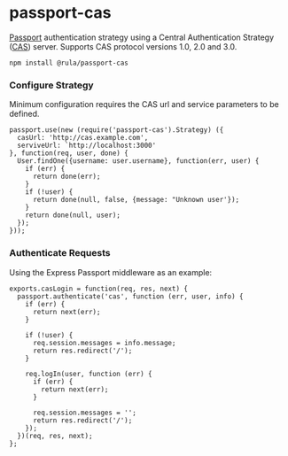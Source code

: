 # passport-cas

[Passport](http://passportjs.org/) authentication strategy using a Central
Authentication Strategy ([CAS](https://wiki.jasig.org/display/CAS/Home)) server.
Supports CAS protocol versions 1.0, 2.0 and 3.0.

```
npm install @rula/passport-cas
```

### Configure Strategy

Minimum configuration requires the CAS url and service parameters to be defined.

```
passport.use(new (require('passport-cas').Strategy) ({
  casUrl: 'http://cas.example.com',
  serviveUrl: `http://localhost:3000'
}, function(req, user, done) {
  User.findOne({username: user.username}, function(err, user) {
    if (err) {
      return done(err);
    }
    if (!user) {
      return done(null, false, {message: "Unknown user'});
    }
    return done(null, user);
  });
}));
```

### Authenticate Requests

Using the Express Passport middleware as an example:

```
exports.casLogin = function(req, res, next) {
  passport.authenticate('cas', function (err, user, info) {
    if (err) {
      return next(err);
    }

    if (!user) {
      req.session.messages = info.message;
      return res.redirect('/');
    }

    req.logIn(user, function (err) {
      if (err) {
        return next(err);
      }

      req.session.messages = '';
      return res.redirect('/');
    });
  })(req, res, next);
};
```